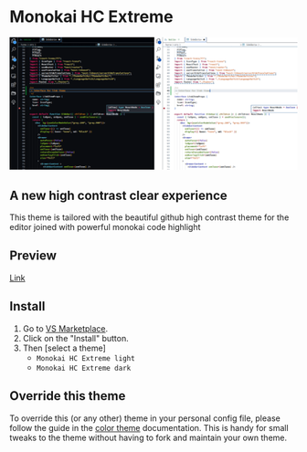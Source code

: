 # Monokai HC Extreme

![alt text](images/preview.png)

## A new high contrast clear experience 
This theme is tailored with the beautiful github high contrast theme for the editor joined with powerful monokai code highlight
## Preview
[Link](https://vscodethemes.com/e/zibro.monokai-hc-extreme/monokai-hc-extreme-dark?language=javascript)

## Install

1. Go to [VS Marketplace](https://marketplace.visualstudio.com/items?itemName=Zibro.monokai-hc-extreme).
2. Click on the "Install" button.
3. Then [select a theme]
    - `Monokai HC Extreme light`
    - `Monokai HC Extreme dark`
   

## Override this theme

To override this (or any other) theme in your personal config file, please follow the guide in the [color theme](https://code.visualstudio.com/api/extension-guides/color-theme) documentation. This is handy for small tweaks to the theme without having to fork and maintain your own theme. 

